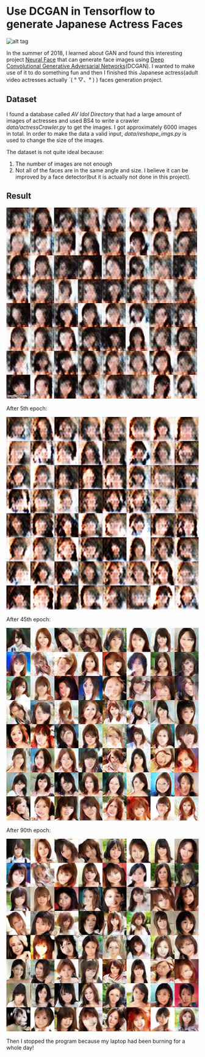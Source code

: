 # Use DCGAN in Tensorflow to generate Japanese Actress Faces

![alt tag](DCGAN.png)

In the summer of 2018, I learned about GAN and found this interesting project [Neural Face](https://carpedm20.github.io/faces/) that can generate face images using [Deep Convolutional Generative Adversarial Networks](http://arxiv.org/pdf/1511.06434v2.pdf)(DCGAN). I wanted to make use of it to do something fun and then I finished this Japanese actress(adult video actresses actually ˋ( ° ▽、° ) ) faces generation project. 

## Dataset

I found a database called *AV Idol Directory* that had a large amount of images of actresses and used BS4 to write a crawler *data/actressCrawler.py* to get the images. I got approximately 6000 images in total. In order to make the data a valid input, *data/reshape_imgs.py* is used to change the size of the images.

The dataset is not quite ideal because:

1. The number of images are not enough
2. Not all of the faces are in the same angle and size. I believe it can be improved by a face detector(but it is actually not done in this project).

## Result

![result90](samples/training.gif)

After 5th epoch:

![result90](samples/train_05_0034.png)

After 45th epoch:

![result90](samples/train_45_0014.png)



After 90th epoch:

![result90](samples/train_90_0029.png)

Then I stopped the program because my laptop had been burning for a whole day!